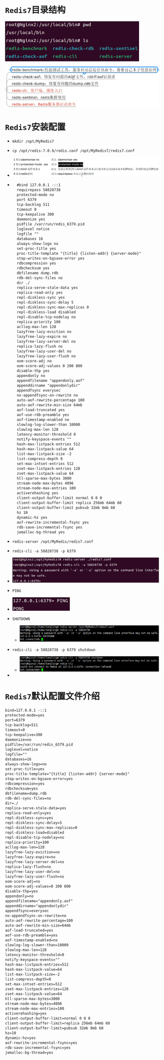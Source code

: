 # `Redis7`目录结构

![image-20230303134629088](https://raw.githubusercontent.com/tangling0112/MyPictures/master/img/202303031346123.png)

![image-20230303134008123](https://raw.githubusercontent.com/tangling0112/MyPictures/master/img/202303031340250.png)

# `Redis7`安装配置

- `mkdir /opt/MyRedis7`

- `cp /opt/redis-7.0.9/redis.conf /opt/MyRedis7/redis7.conf`

- ![image-20230303144600240](https://raw.githubusercontent.com/tangling0112/MyPictures/master/img/202303031446287.png)

- ```properties
    #bind 127.0.0.1 -::1
    requirepass 58828738
    protected-mode no
    port 6379
    tcp-backlog 511
    timeout 0
    tcp-keepalive 300
    daemonize yes
    pidfile /var/run/redis_6379.pid
    loglevel notice
    logfile ""
    databases 16
    always-show-logo no
    set-proc-title yes
    proc-title-template "{title} {listen-addr} {server-mode}"
    stop-writes-on-bgsave-error yes
    rdbcompression yes
    rdbchecksum yes
    dbfilename dump.rdb
    rdb-del-sync-files no
    dir ./
    replica-serve-stale-data yes
    replica-read-only yes
    repl-diskless-sync yes
    repl-diskless-sync-delay 5
    repl-diskless-sync-max-replicas 0
    repl-diskless-load disabled
    repl-disable-tcp-nodelay no
    replica-priority 100
    acllog-max-len 128
    lazyfree-lazy-eviction no
    lazyfree-lazy-expire no
    lazyfree-lazy-server-del no
    replica-lazy-flush no
    lazyfree-lazy-user-del no
    lazyfree-lazy-user-flush no
    oom-score-adj no
    oom-score-adj-values 0 200 800
    disable-thp yes
    appendonly no
    appendfilename "appendonly.aof"
    appenddirname "appendonlydir"
    appendfsync everysec
    no-appendfsync-on-rewrite no
    auto-aof-rewrite-percentage 100
    auto-aof-rewrite-min-size 64mb
    aof-load-truncated yes
    aof-use-rdb-preamble yes
    aof-timestamp-enabled no
    slowlog-log-slower-than 10000
    slowlog-max-len 128
    latency-monitor-threshold 0
    notify-keyspace-events ""
    hash-max-listpack-entries 512
    hash-max-listpack-value 64
    list-max-listpack-size -2
    list-compress-depth 0
    set-max-intset-entries 512
    zset-max-listpack-entries 128
    zset-max-listpack-value 64
    hll-sparse-max-bytes 3000
    stream-node-max-bytes 4096
    stream-node-max-entries 100
    activerehashing yes
    client-output-buffer-limit normal 0 0 0
    client-output-buffer-limit replica 256mb 64mb 60
    client-output-buffer-limit pubsub 32mb 8mb 60
    hz 10
    dynamic-hz yes
    aof-rewrite-incremental-fsync yes
    rdb-save-incremental-fsync yes
    jemalloc-bg-thread yes
    ```

- `redis-server /opt/MyRedis/redis7.conf`

- `redis-cli -a 58828738 -p 6379`

- ![image-20230303145542424](https://raw.githubusercontent.com/tangling0112/MyPictures/master/img/202303031455466.png)

- `PING`

- ![image-20230303145635330](https://raw.githubusercontent.com/tangling0112/MyPictures/master/img/202303031456361.png)

- `SHUTDOWN`

    - ![image-20230303150617860](https://raw.githubusercontent.com/tangling0112/MyPictures/master/img/202303031506895.png)

- `redis-cli -a 58828738 -p 6379 shutdown`

    - ![image-20230303150453866](https://raw.githubusercontent.com/tangling0112/MyPictures/master/img/202303031504902.png)

- 

# `Redis7`默认配置文件介绍

```properties
bind=127.0.0.1 -::1
protected-mode=yes
port=6379
tcp-backlog=511
timeout=0
tcp-keepalive=300
daemonize=no
pidfile=/var/run/redis_6379.pid
loglevel=notice
logfile=""
databases=16
always-show-logo=no
set-proc-title=yes
proc-title-template="{title} {listen-addr} {server-mode}"
stop-writes-on-bgsave-error=yes
rdbcompression=yes
rdbchecksum=yes
dbfilename=dump.rdb
rdb-del-sync-files=no
dir=./
replica-serve-stale-data=yes
replica-read-only=yes
repl-diskless-sync=yes
repl-diskless-sync-delay=5
repl-diskless-sync-max-replicas=0
repl-diskless-load=disabled
repl-disable-tcp-nodelay=no
replica-priority=100
acllog-max-len=128
lazyfree-lazy-eviction=no
lazyfree-lazy-expire=no
lazyfree-lazy-server-del=no
replica-lazy-flush=no
lazyfree-lazy-user-del=no
lazyfree-lazy-user-flush=no
oom-score-adj=no
oom-score-adj-values=0 200 800
disable-thp=yes
appendonly=no
appendfilename="appendonly.aof"
appenddirname="appendonlydir"
appendfsync=everysec
no-appendfsync-on-rewrite=no
auto-aof-rewrite-percentage=100
auto-aof-rewrite-min-size=64mb
aof-load-truncated=yes
aof-use-rdb-preamble=yes
aof-timestamp-enabled=no
slowlog-log-slower-than=10000
slowlog-max-len=128
latency-monitor-threshold=0
notify-keyspace-events=""
hash-max-listpack-entries=512
hash-max-listpack-value=64
list-max-listpack-size=-2
list-compress-depth=0
set-max-intset-entries=512
zset-max-listpack-entries=128
zset-max-listpack-value=64
hll-sparse-max-bytes=3000
stream-node-max-bytes=4096
stream-node-max-entries=100
activerehashing=yes
client-output-buffer-limit=normal 0 0 0
client-output-buffer-limit=replica 256mb 64mb 60
client-output-buffer-limit=pubsub 32mb 8mb 60
hz=10
dynamic-hz=yes
aof-rewrite-incremental-fsync=yes
rdb-save-incremental-fsync=yes
jemalloc-bg-thread=yes
```

